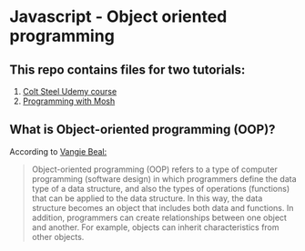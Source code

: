 # Javascript - Object oriented programming

## This repo contains files for two tutorials:

1.  [Colt Steel Udemy course](https://www.udemy.com/course/the-web-developer-bootcamp/) 
2.  [Programming with Mosh](https://www.youtube.com/watch?v=PFmuCDHHpwk)


## What is Object-oriented programming (OOP)?

According to [Vangie Beal:](https://www.webopedia.com/TERM/O/object_oriented_programming_OOP.html)

> Object-oriented programming (OOP) refers to a type of computer programming (software design) in which programmers define the data type of a data structure, and also the types of operations (functions) that can be applied to the data structure.
> In this way, the data structure becomes an object that includes both data and functions. In addition, programmers can create relationships between one object and another. For example, objects can inherit characteristics from other objects.
